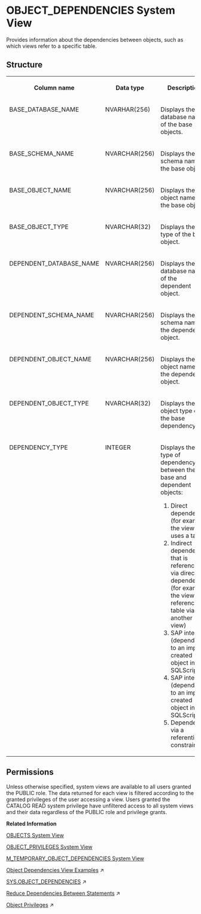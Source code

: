 <!-- loio20cbd12e7519101489c7cfcd0f32868d -->

# OBJECT\_DEPENDENCIES System View

Provides information about the dependencies between objects, such as which views refer to a specific table.



<a name="loio20cbd12e7519101489c7cfcd0f32868d___o_b_j_e_c_t__d_e_p_e_n_d_e_n_c_i_e_s_1struct_OBJECT_DEPENDENCIES"/>

## Structure


<table>
<tr>
<th valign="top">

Column name

</th>
<th valign="top">

Data type

</th>
<th valign="top">

Description

</th>
</tr>
<tr>
<td valign="top">

BASE\_DATABASE\_NAME

</td>
<td valign="top">

NVARHAR\(256\)

</td>
<td valign="top">

Displays the database name of the base objects.

</td>
</tr>
<tr>
<td valign="top">

BASE\_SCHEMA\_NAME

</td>
<td valign="top">

NVARCHAR\(256\)

</td>
<td valign="top">

Displays the schema name of the base object.

</td>
</tr>
<tr>
<td valign="top">

BASE\_OBJECT\_NAME

</td>
<td valign="top">

NVARCHAR\(256\)

</td>
<td valign="top">

Displays the object name of the base object.

</td>
</tr>
<tr>
<td valign="top">

BASE\_OBJECT\_TYPE

</td>
<td valign="top">

NVARCHAR\(32\)

</td>
<td valign="top">

Displays the type of the base object.

</td>
</tr>
<tr>
<td valign="top">

DEPENDENT\_DATABASE\_NAME

</td>
<td valign="top">

NVARCHAR\(256\)

</td>
<td valign="top">

Displays the database name of the dependent object.

</td>
</tr>
<tr>
<td valign="top">

DEPENDENT\_SCHEMA\_NAME

</td>
<td valign="top">

NVARCHAR\(256\)

</td>
<td valign="top">

Displays the schema name of the dependent object.

</td>
</tr>
<tr>
<td valign="top">

DEPENDENT\_OBJECT\_NAME

</td>
<td valign="top">

NVARCHAR\(256\)

</td>
<td valign="top">

Displays the object name of the dependent object.

</td>
</tr>
<tr>
<td valign="top">

DEPENDENT\_OBJECT\_TYPE

</td>
<td valign="top">

NVARCHAR\(32\)

</td>
<td valign="top">

Displays the object type of the base dependency.

</td>
</tr>
<tr>
<td valign="top">

DEPENDENCY\_TYPE

</td>
<td valign="top">

INTEGER

</td>
<td valign="top">

Displays the type of dependency between the base and dependent objects:

1.  Direct dependency \(for example, the view uses a table\)
2.  Indirect dependency that is referenced via direct dependency \(for example, the view references a table via another view\)
3.  SAP internal \(dependency to an implicit created object in SQLScript\)
4.  SAP internal \(dependency to an implicit created object in SQLScript\)
5.  Dependency via a referential constraint



</td>
</tr>
</table>



<a name="loio20cbd12e7519101489c7cfcd0f32868d__section_i2m_ytb_dzb"/>

## Permissions

Unless otherwise specified, system views are available to all users granted the PUBLIC role. The data returned for each view is filtered according to the granted privileges of the user accessing a view. Users granted the CATALOG READ system privilege have unfiltered access to all system views and their data regardless of the PUBLIC role and privilege grants.

**Related Information**  


[OBJECTS System View](objects-system-view-20cbede.md "Provides information about available objects.")

[OBJECT\_PRIVILEGES System View](object-privileges-system-view-47764eb.md "Provides information about the types of objects and privileges that can be granted to those types of objects.")

[M\_TEMPORARY\_OBJECT\_DEPENDENCIES System View](../022-Monitoring-Views/m-temporary-object-dependencies-system-view-20c786a.md "Provides information about temporary object dependencies for transient objects.")

[Object Dependencies View Examples](https://help.sap.com/viewer/d1cb63c8dd8e4c35a0f18aef632687f0/2024_3_QRC/en-US/38608b6773a6423986785de97d0d1ea8.html "") :arrow_upper_right:

[SYS.OBJECT_DEPENDENCIES](https://help.sap.com/viewer/d1cb63c8dd8e4c35a0f18aef632687f0/2024_3_QRC/en-US/5ce9a6584eb84f10afbbf2b133534932.html "Dependencies between objects, for example, views that refer to a specific table") :arrow_upper_right:

[Reduce Dependencies Between Statements](https://help.sap.com/viewer/4466fb5b5e3f4388a00b44aad5a4bffa/2024_3_QRC/en-US/afc236f8178546238c96a576c462e0c0.html "One of the most important methods for speeding up processing in the SAP HANA database is through massively parallelized query execution.") :arrow_upper_right:

[Object Privileges](https://help.sap.com/viewer/a1317de16a1e41a6b0ff81849d80713c/2024_3_QRC/en-US/d6311b15a7e74e01b3f660f7d175b318.html "Object privileges are SQL privileges that are used to allow access to and modification of database objects.") :arrow_upper_right:

